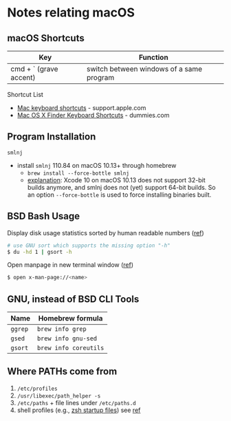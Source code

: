 # Notes relating macOS

## macOS Shortcuts

| Key                    | Function                                   |
| ---------------------- | ------------------------------------------ |
| cmd + ` (grave accent) | switch between windows of a same program |

Shortcut List
 * [Mac keyboard shortcuts](https://support.apple.com/en-us/HT201236) - support.apple.com
 * [Mac OS X Finder Keyboard Shortcuts](https://www.dummies.com/computers/macs/macbook/mac-os-x-finder-keyboard-shortcuts/) - dummies.com

## Program Installation

`smlnj`

* install `smlnj` 110.84 on macOS 10.13+ through homebrew
  * `brew install --force-bottle smlnj`
  * [explanation](https://github.com/Homebrew/homebrew-core/issues/32722#issuecomment-427260927): Xcode 10 on macOS 10.13 does not support 32-bit builds anymore, and smlnj does not (yet) support 64-bit builds. So an option `--force-bottle` is used to force installing binaries built.

## BSD Bash Usage

Display disk usage statistics sorted by human readable numbers ([ref](https://serverfault.com/a/156648))
```bash
# use GNU sort which supports the missing option "-h"
$ du -hd 1 | gsort -h
```

Open manpage in new terminal window ([ref](https://scriptingosx.com/2017/04/on-viewing-man-pages/))
```bash
$ open x-man-page://<name>
```

## GNU, instead of BSD CLI Tools

| Name    | Homebrew formula    |
| ------- | ------------------- |
| `ggrep` | `brew info grep`    |
| `gsed`  | `brew info gnu-sed` |
| `gsort` | `brew info coreutils` |

## Where PATHs come from

1. `/etc/profiles`
1. `/usr/libexec/path_helper -s`
1. `/etc/paths` + file lines under `/etc/paths.d`
1. shell profiles (e.g., [zsh startup files](http://zsh.sourceforge.net/Doc/Release/Files.html#Startup_002fShutdown-Files))
see [ref](https://scriptingosx.com/2017/05/where-paths-come-from/)
